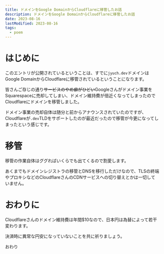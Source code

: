 ```yaml
---
title: ドメインをGoogle DomainからCloudflareに移管したお話
description: ドメインをGoogle DomainからCloudflareに移管したお話
date: 2023-08-16
lastModified: 2023-08-16
tags: 
  - poem
---
```


# はじめに

このエントリが公開されているということは、すでに`jyuch.dev`ドメインはGoogle DomainからCloudflareに移管されているということになります。

皆さんご存じの通り~~サービスのやめ癖がひどい~~Googleさんがドメイン事業をSquarespaceに売却してしまい、ドメイン維持費が倍近くなってしまったのでCloudflareにドメインを移管しました。

ドメイン事業の売却自体は随分と前からアナウンスされていたのですが、Cloudflareが`.dev`TLDをサポートしたのが最近だったので移管が今更になってしまったという感じです。

# 移管

移管の作業自体はググればいくらでも出てくるので割愛します。

あくまでもドメインレジストラの移管とDNSを移行しただけなので、TLSの終端やプロキシなどのCloudflareさんのCDNサービスへの切り替えとかは一切していません。

# おわりに

Cloudflareさんのドメイン維持費は年間$10なので、日本円は為替によって若干変わります。

決済時に異常な円安になっていないことを共に祈りましょう。

おわり